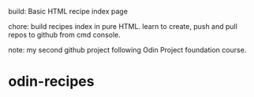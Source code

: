 build: Basic HTML recipe index page

chore: build recipes index in pure HTML. learn to create, push and pull repos to github from cmd console.

note: my second github project following Odin Project foundation course.
# odin-recipes
